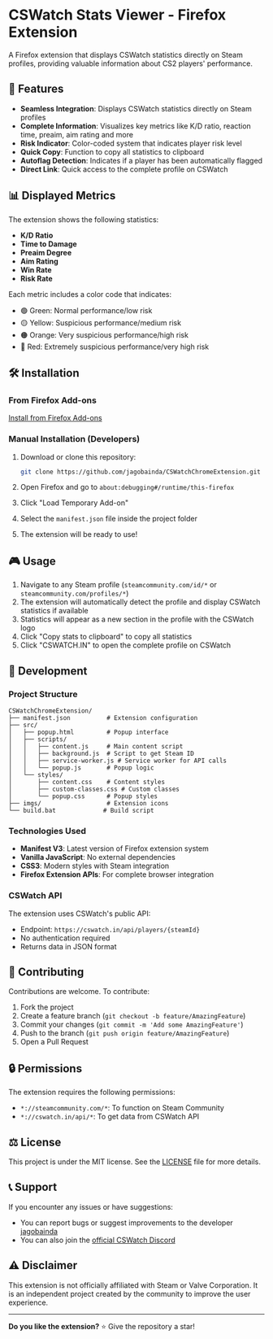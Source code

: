 # CSWatch Stats Viewer - Firefox Extension

A Firefox extension that displays CSWatch statistics directly on Steam profiles, providing valuable information about CS2 players' performance.

## 🚀 Features

-   **Seamless Integration**: Displays CSWatch statistics directly on Steam profiles
-   **Complete Information**: Visualizes key metrics like K/D ratio, reaction time, preaim, aim rating and more
-   **Risk Indicator**: Color-coded system that indicates player risk level
-   **Quick Copy**: Function to copy all statistics to clipboard
-   **Autoflag Detection**: Indicates if a player has been automatically flagged
-   **Direct Link**: Quick access to the complete profile on CSWatch

## 📊 Displayed Metrics

The extension shows the following statistics:

-   **K/D Ratio**
-   **Time to Damage**
-   **Preaim Degree**
-   **Aim Rating**
-   **Win Rate**
-   **Risk Rate**

Each metric includes a color code that indicates:

-   🟢 Green: Normal performance/low risk
-   🟡 Yellow: Suspicious performance/medium risk
-   🟠 Orange: Very suspicious performance/high risk
-   🔴 Red: Extremely suspicious performance/very high risk

## 🛠️ Installation

### From Firefox Add-ons

[Install from Firefox Add-ons](https://addons.mozilla.org/en-US/firefox/addon/cswatch/)

### Manual Installation (Developers)

1. Download or clone this repository:

    ```bash
    git clone https://github.com/jagobainda/CSWatchChromeExtension.git
    ```

2. Open Firefox and go to `about:debugging#/runtime/this-firefox`

3. Click "Load Temporary Add-on"

4. Select the `manifest.json` file inside the project folder

5. The extension will be ready to use!

## 🎮 Usage

1. Navigate to any Steam profile (`steamcommunity.com/id/*` or `steamcommunity.com/profiles/*`)
2. The extension will automatically detect the profile and display CSWatch statistics if available
3. Statistics will appear as a new section in the profile with the CSWatch logo
4. Click "Copy stats to clipboard" to copy all statistics
5. Click "CSWATCH.IN" to open the complete profile on CSWatch

## 🔧 Development

### Project Structure

```
CSWatchChromeExtension/
├── manifest.json          # Extension configuration
├── src/
│   ├── popup.html         # Popup interface
│   ├── scripts/
│   │   ├── content.js     # Main content script
│   │   ├── background.js  # Script to get Steam ID
│   │   ├── service-worker.js # Service worker for API calls
│   │   └── popup.js       # Popup logic
│   └── styles/
│       ├── content.css    # Content styles
│       ├── custom-classes.css # Custom classes
│       └── popup.css      # Popup styles
├── imgs/                  # Extension icons
└── build.bat             # Build script
```

### Technologies Used

-   **Manifest V3**: Latest version of Firefox extension system
-   **Vanilla JavaScript**: No external dependencies
-   **CSS3**: Modern styles with Steam integration
-   **Firefox Extension APIs**: For complete browser integration

### CSWatch API

The extension uses CSWatch's public API:

-   Endpoint: `https://cswatch.in/api/players/{steamId}`
-   No authentication required
-   Returns data in JSON format

## 🤝 Contributing

Contributions are welcome. To contribute:

1. Fork the project
2. Create a feature branch (`git checkout -b feature/AmazingFeature`)
3. Commit your changes (`git commit -m 'Add some AmazingFeature'`)
4. Push to the branch (`git push origin feature/AmazingFeature`)
5. Open a Pull Request

## 🔒 Permissions

The extension requires the following permissions:

-   `*://steamcommunity.com/*`: To function on Steam Community
-   `*://cswatch.in/api/*`: To get data from CSWatch API

## ⚖️ License

This project is under the MIT license. See the [LICENSE](LICENSE) file for more details.

## 📞 Support

If you encounter any issues or have suggestions:

-   You can report bugs or suggest improvements to the developer [jagobainda](https://github.com/jagobainda)
-   You can also join the [official CSWatch Discord](https://discord.gg/EDwBUzU95p)

## ⚠️ Disclaimer

This extension is not officially affiliated with Steam or Valve Corporation. It is an independent project created by the community to improve the user experience.

---

**Do you like the extension?** ⭐ Give the repository a star!
